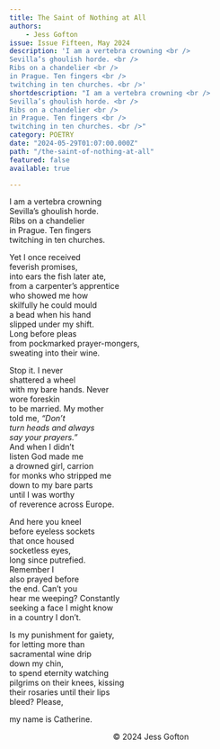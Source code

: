 ```yaml
---
title: The Saint of Nothing at All
authors:
    - Jess Gofton
issue: Issue Fifteen, May 2024
description: 'I am a vertebra crowning <br />
Sevilla’s ghoulish horde. <br />
Ribs on a chandelier <br />
in Prague. Ten fingers <br />
twitching in ten churches. <br />'
shortdescription: "I am a vertebra crowning <br />
Sevilla’s ghoulish horde. <br />
Ribs on a chandelier <br />
in Prague. Ten fingers <br />
twitching in ten churches. <br />"
category: POETRY
date: "2024-05-29T01:07:00.000Z"
path: "/the-saint-of-nothing-at-all"
featured: false
available: true

---
```


I am a vertebra crowning <br />
Sevilla’s ghoulish horde. <br />
Ribs on a chandelier <br />
in Prague. Ten fingers <br />
twitching in ten churches. <br />

Yet I once received <br />
feverish promises, <br />
into ears the fish later ate, <br />
from a carpenter’s apprentice <br />
who showed me how <br />
skilfully he could mould <br />
a bead when his hand <br />
slipped under my shift. <br />
Long before pleas <br />
from pockmarked prayer-mongers, <br />
sweating into their wine. <br />

Stop it. I never <br />
shattered a wheel <br />
with my bare hands. Never <br />
wore foreskin <br />
to be married. My mother <br />
told me, <em>“Don’t <br />
turn heads and always <br />
say your prayers.”</em> <br />
And when I didn’t <br />
listen God made me <br />
a drowned girl, carrion <br />
for monks who stripped me <br />
down to my bare parts <br />
until I was worthy <br />
of reverence across Europe. <br />

And here you kneel <br />
before eyeless sockets <br />
that once housed <br />
socketless eyes, <br />
long since putrefied. <br />
Remember I <br />
also prayed before <br />
the end. Can’t you <br />
hear me weeping? Constantly <br />
seeking a face I might know <br />
in a country I don’t. <br />

Is my punishment for gaiety, <br />
for letting more than <br />
sacramental wine drip <br />
down my chin, <br />
to spend eternity watching <br />
pilgrims on their knees, kissing <br />
their rosaries until their lips <br />
bleed? Please, <br /> 

my name is Catherine. <br />


<p style="text-align: center;">© 2024 Jess Gofton </p>

